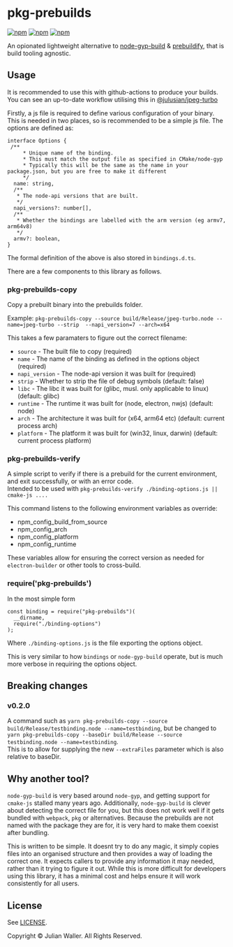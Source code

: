 # pkg-prebuilds

[![npm](https://img.shields.io/npm/v/pkg-prebuilds.svg)](https://www.npmjs.com/package/pkg-prebuilds)
[![npm](https://img.shields.io/npm/dm/pkg-prebuilds.svg)](https://www.npmjs.com/package/pkg-prebuilds)
[![npm](https://img.shields.io/npm/l/pkg-prebuilds.svg)](LICENSE)

An opionated lightweight alternative to [node-gyp-build](https://www.npmjs.com/package/node-gyp-build) & [prebuildify](https://www.npmjs.com/package/prebuildify), that is build tooling agnostic.


## Usage

It is recommended to use this with github-actions to produce your builds. You can see an up-to-date workflow utilising this in [@julusian/jpeg-turbo](https://github.com/Julusian/node-jpeg-turbo/blob/master/.github/workflows/node.yaml)

Firstly, a js file is required to define various configuration of your binary. This is needed in two places, so is recommended to be a simple js file.
The options are defined as:
```
interface Options {
 /**
     * Unique name of the binding. 
     * This must match the output file as specified in CMake/node-gyp
     * Typically this will be the same as the name in your package.json, but you are free to make it different
     */
  name: string,
  /**
   * The node-api versions that are built.
   */
  napi_versions?: number[],
  /**
   * Whether the bindings are labelled with the arm version (eg armv7, arm64v8)
   */
  armv?: boolean,
}
```
The formal definition of the above is also stored in `bindings.d.ts`.

There are a few components to this library as follows.

### pkg-prebuilds-copy

Copy a prebuilt binary into the prebuilds folder.

Example: `pkg-prebuilds-copy --source build/Release/jpeg-turbo.node --name=jpeg-turbo --strip  --napi_version=7 --arch=x64`

This takes a few paramaters to figure out the correct filename:
* `source` - The built file to copy (required)
* `name` - The name of the binding as defined in the options object (required)
* `napi_version` - The node-api version it was built for (required)
* `strip` - Whether to strip the file of debug symbols (default: false)
* `libc` - The libc it was built for (glibc, musl. only applicable to linux) (default: glibc)
* `runtime` - The runtime it was built for (node, electron, nwjs) (default: node)
* `arch` - The architecture it was built for (x64, arm64 etc) (default: current process arch)
* `platform` - The platform it was built for (win32, linux, darwin) (default: current process platform)

### pkg-prebuilds-verify

A simple script to verify if there is a prebuild for the current environment, and exit successfully, or with an error code.  
Intended to be used with `pkg-prebuilds-verify ./binding-options.js || cmake-js ....`

This command listens to the following environment variables as override:
* npm_config_build_from_source
* npm_config_arch
* npm_config_platform
* npm_config_runtime

These variables allow for ensuring the correct version as needed for `electron-builder` or other tools to cross-build.

### require('pkg-prebuilds')

In the most simple form
```
const binding = require("pkg-prebuilds")(
  __dirname,
  require("./binding-options")
);
```
Where `./binding-options.js` is the file exporting the options object.

This is very similar to how `bindings` or `node-gyp-build` operate, but is much more verbose in requiring the options object.


## Breaking changes

### v0.2.0

A command such as `yarn pkg-prebuilds-copy --source build/Release/testbinding.node --name=testbinding`, but be changed to `yarn pkg-prebuilds-copy --baseDir build/Release --source testbinding.node --name=testbinding`.  
This is to allow for supplying the new `--extraFiles` parameter which is also relative to baseDir.

## Why another tool?

`node-gyp-build` is very based around `node-gyp`, and getting support for `cmake-js` stalled many years ago.
Additionally, `node-gyp-build` is clever about detecting the correct file for you, but this does not work well if it gets bundled with `webpack`, `pkg` or alternatives. Because the prebuilds are not named with the package they are for, it is very hard to make them coexist after bundling.

This is written to be simple. It doesnt try to do any magic, it simply copies files into an organised structure and then provides a way of loading the correct one. 
It expects callers to provide any information it may needed, rather than it trying to figure it out. While this is more difficult for developers using this library, it has a minimal cost and helps ensure it will work consistently for all users.


## License

See [LICENSE](LICENSE).

Copyright © Julian Waller. All Rights Reserved.
